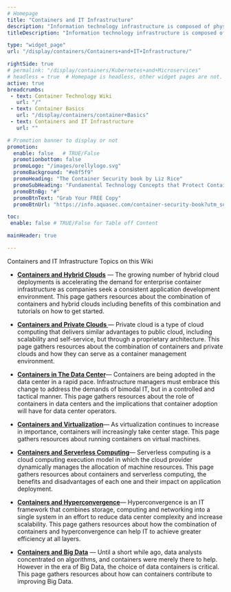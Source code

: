 ```yaml
---
# Homepage
title: "Containers and IT Infrastructure"
description: "Information technology infrastructure is composed of physical and virtual resources that support the flow, storage, processing and analysis of data. This page gathers resources about the combination of containers and IT Infrastructure like hybrid clouds, private clouds, data center and more."
titleDescription: "Information technology infrastructure is composed of physical and virtual resources that support the flow, storage, processing and analysis of data. This page gathers resources about the combination of containers and IT Infrastructure like hybrid clouds, private clouds, data center and more." 

type: "widget_page"
url: "/display/containers/Containers+and+IT+Infrastructure/" 

rightSide: true 
# permalink: "/display/containers/Kubernetes+and+Microservices"
# headless = true  # Homepage is headless, other widget pages are not.
active: true
breadcrumbs:
 - text: Container Technology Wiki
   url: "/"
 - text: Container Basics
   url: "/display/containers/container+Basics"
 - text: Containers and IT Infrastructure
   url: ""

# Promotion banner to display or not 
promotion:
  enable: false   # TRUE/False 
  promotionbottom: false
  promoLogo: "/images/orellylogo.svg"
  promoBackground: "#e8f5f9"
  promoHeading: "The Container Security book by Liz Rice"
  promoSubHeading: "Fundamental Technology Concepts that Protect Containerized Applications"
  promoBtnBg: "#"
  promoBtnText: "Grab Your FREE Copy"
  promoBtnUrl: "https://info.aquasec.com/container-security-book?utm_source=wiki"

toc:
 enable: false # TRUE/False for Table off Content 

mainHeader: true 

---
```



Containers and IT Infrastructure Topics on this Wiki

- **[Containers and Hybrid Clouds](/display/containers/Containers+and+Hybrid+Clouds)**  — The growing number of hybrid cloud deployments is accelerating the demand for enterprise container infrastructure as companies seek a consistent application development environment. This page gathers resources about the combination of containers and hybrid clouds including benefits of this combination and tutorials on how to get started.

- **[Containers and Private Clouds ](/display/containers/Containers+and+Private+Clouds)**  — Private cloud is a type of cloud computing that delivers similar advantages to public cloud, including scalability and self-service, but through a proprietary architecture. This page gathers resources about the combination of containers and private clouds and how they can serve as a container management environment.

- **[Containers in The Data Center](/display/containers/containers+in+the+data+center)**— Containers are being adopted in the data center in a rapid pace. Infrastructure managers must embrace this change to address the demands of bimodal IT, but in a controlled and tactical manner. This page gathers resources about the role of containers in data centers and the implications that container adoption will have for data center operators.

- **[Containers and Virtualization](/display/containers//Containers+and+Virtualization)**— As virtualization continues to increase in importance, containers will increasingly take center stage. This page gathers resources about running containers on virtual machines.
- **[Containers and Serverless Computing](/display/containers/Containers+and+Serverless+Computing)**—  Serverless computing is a cloud computing execution model in which the cloud provider dynamically manages the allocation of machine resources. This page gathers resources about containers and serverless computing, the benefits and disadvantages of each one and their impact on application deployment.

- **[Containers and Hyperconvergence](/display/containers/Containers+and+Hyperconvergence)**— Hyperconvergence is an IT framework that combines storage, computing and networking into a single system in an effort to reduce data center complexity and increase scalability. This page gathers resources about how the combination of containers and hyperconvergence can help IT to achieve greater efficiency at all layers.


- **[Containers and Big Data](/display/containers/Containers+and+Big+Data)** — Until a short while ago, data analysts concentrated on algorithms, and containers were merely there to help. However in the era of Big Data, the choice of data containers is critical. This page gathers resources about how can containers contribute to improving Big Data.





